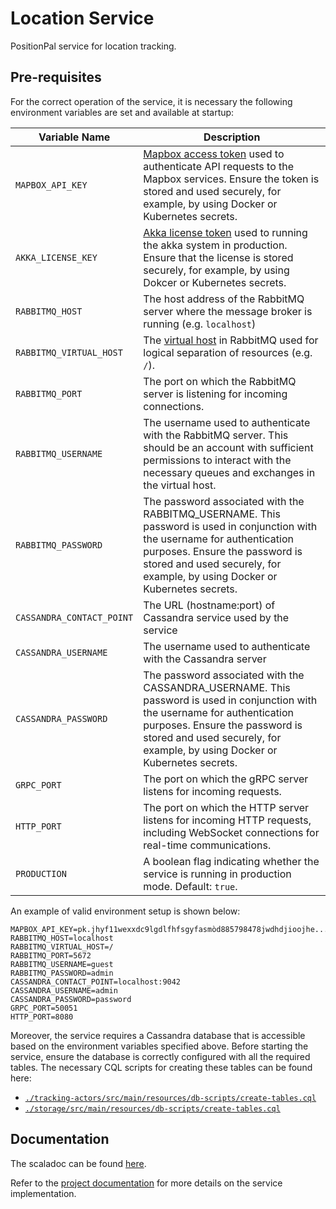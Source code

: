# Location Service

PositionPal service for location tracking.

## Pre-requisites

For the correct operation of the service, it is necessary the following environment variables are set and available at startup: 

| Variable Name             | Description                                                                                                                                                                                                                                    |
|---------------------------|------------------------------------------------------------------------------------------------------------------------------------------------------------------------------------------------------------------------------------------------|
| `MAPBOX_API_KEY`          | [Mapbox access token](https://docs.mapbox.com/help/getting-started/access-tokens/) used to authenticate API requests to the Mapbox services. Ensure the token is stored and used securely, for example, by using Docker or Kubernetes secrets. |
| `AKKA_LICENSE_KEY`        | [Akka license token](https://akka.io/blog/akka-license-keys-and-no-spam-promise) used to running the akka system in production. Ensure that the license is stored securely, for example, by using Dokcer or Kubernetes secrets.                |
| `RABBITMQ_HOST`           | The host address of the RabbitMQ server where the message broker is running (e.g. `localhost`)                                                                                                                                                 |
| `RABBITMQ_VIRTUAL_HOST`   | The [virtual host](https://www.rabbitmq.com/docs/vhosts) in RabbitMQ used for logical separation of resources (e.g. `/`).                                                                                                                      |
| `RABBITMQ_PORT`           | The port on which the RabbitMQ server is listening for incoming connections.                                                                                                                                                                   |
| `RABBITMQ_USERNAME`       | The username used to authenticate with the RabbitMQ server. This should be an account with sufficient permissions to interact with the necessary queues and exchanges in the virtual host.                                                     |
| `RABBITMQ_PASSWORD`       | The password associated with the RABBITMQ_USERNAME. This password is used in conjunction with the username for authentication purposes. Ensure the password is stored and used securely, for example, by using Docker or Kubernetes secrets.   |
| `CASSANDRA_CONTACT_POINT` | The URL (hostname:port) of Cassandra service used by the service                                                                                                                                                                               |
| `CASSANDRA_USERNAME`      | The username used to authenticate with the Cassandra server                                                                                                                                                                                    |
| `CASSANDRA_PASSWORD`      | The password associated with the CASSANDRA_USERNAME. This password is used in conjunction with the username for authentication purposes. Ensure the password is stored and used securely, for example, by using Docker or Kubernetes secrets.  |
| `GRPC_PORT`               | The port on which the gRPC server listens for incoming requests.                                                                                                                                                                               |
| `HTTP_PORT`               | The port on which the HTTP server listens for incoming HTTP requests, including WebSocket connections for real-time communications.                                                                                                            |
| `PRODUCTION`              | A boolean flag indicating whether the service is running in production mode. Default: `true`.                                                                                                                                                  |

An example of valid environment setup is shown below:

```env
MAPBOX_API_KEY=pk.jhyf11wexxdc9lgdlfhfsgyfasmòd885798478jwdhdjioojhe...
RABBITMQ_HOST=localhost
RABBITMQ_VIRTUAL_HOST=/
RABBITMQ_PORT=5672
RABBITMQ_USERNAME=guest
RABBITMQ_PASSWORD=admin
CASSANDRA_CONTACT_POINT=localhost:9042
CASSANDRA_USERNAME=admin
CASSANDRA_PASSWORD=password
GRPC_PORT=50051
HTTP_PORT=8080
```

Moreover, the service requires a Cassandra database that is accessible based on the environment variables specified above. 
Before starting the service, ensure the database is correctly configured with all the required tables. 
The necessary CQL scripts for creating these tables can be found here:
- [`./tracking-actors/src/main/resources/db-scripts/create-tables.cql`](./tracking-actors/src/main/resources/db-scripts/create-tables.cql)
- [`./storage/src/main/resources/db-scripts/create-tables.cql`](./storage/src/main/resources/db-scripts/create-tables.cql)

## Documentation

The scaladoc can be found [here](https://position-pal.github.io/location-service/).

Refer to the [project documentation](https://position-pal.github.io/docs/design/location-service/) for more details on the service implementation.
